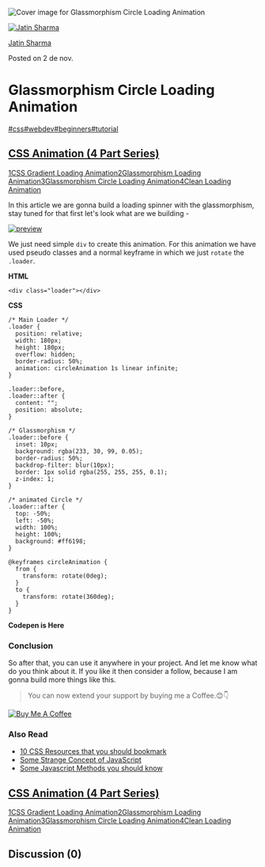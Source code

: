 ![Cover image for Glassmorphism Circle Loading Animation](https://res.cloudinary.com/practicaldev/image/fetch/s--aC_Kfjx6--/c_imagga_scale,f_auto,fl_progressive,h_420,q_auto,w_1000/https://dev-to-uploads.s3.amazonaws.com/uploads/articles/4chr7ci7wtjbn5z7licp.png)

[![Jatin Sharma](https://res.cloudinary.com/practicaldev/image/fetch/s--6HN7dTzY--/c_fill,f_auto,fl_progressive,h_50,q_auto,w_50/https://dev-to-uploads.s3.amazonaws.com/uploads/user/profile_image/495014/14a7b692-e1b9-4db5-a6fd-be595b7a856b.png)](https://dev.to/j471n)

[Jatin Sharma](https://dev.to/j471n)

Posted on 2 de nov.

# Glassmorphism Circle Loading Animation

[#css](https://dev.to/t/css)[#webdev](https://dev.to/t/webdev)[#beginners](https://dev.to/t/beginners)[#tutorial](https://dev.to/t/tutorial)

## [CSS Animation (4 Part Series)](https://dev.to/j471n/series/15128)

[1CSS Gradient Loading Animation](https://dev.to/j471n/css-gradient-loading-animation-2695)[2Glassmorphism Loading Animation](https://dev.to/j471n/glassmorphism-loading-animation-4n2m)[3Glassmorphism Circle Loading Animation](https://dev.to/j471n/glassmorphism-circle-loading-animation-1cda)[4Clean Loading Animation](https://dev.to/j471n/clean-loading-animation-4cl9)

In this article we are gonna build a loading spinner with the glassmorphism, stay tuned for that first let's look what are we building -

[![preview](https://res.cloudinary.com/practicaldev/image/fetch/s--71ZpZNmo--/c_limit%2Cf_auto%2Cfl_progressive%2Cq_66%2Cw_880/https://i.imgur.com/xPPG8l8.gif)](https://res.cloudinary.com/practicaldev/image/fetch/s--71ZpZNmo--/c_limit%2Cf_auto%2Cfl_progressive%2Cq_66%2Cw_880/https://i.imgur.com/xPPG8l8.gif)

We just need simple `div` to create this animation. For this animation we have used pseudo classes and a normal keyframe in which we just `rotate` the `.loader`.

**HTML**

```
<div class="loader"></div>
```



**CSS**

```
/* Main Loader */
.loader {
  position: relative;
  width: 180px;
  height: 180px;
  overflow: hidden;
  border-radius: 50%;
  animation: circleAnimation 1s linear infinite;
}

.loader::before,
.loader::after {
  content: "";
  position: absolute;
}

/* Glassmorphism */
.loader::before {
  inset: 10px;
  background: rgba(233, 30, 99, 0.05);
  border-radius: 50%;
  backdrop-filter: blur(10px);
  border: 1px solid rgba(255, 255, 255, 0.1);
  z-index: 1;
}

/* animated Circle */
.loader::after {
  top: -50%;
  left: -50%;
  width: 100%;
  height: 100%;
  background: #ff6198;
}

@keyframes circleAnimation {
  from {
    transform: rotate(0deg);
  }
  to {
    transform: rotate(360deg);
  }
}
```



**Codepen is Here**



### Conclusion

So after that, you can use it anywhere in your project. And let me know what do you think about it. If you like it then consider a follow, because I am gonna build more things like this.

> You can now extend your support by buying me a Coffee.😊👇

[![Buy Me A Coffee](https://res.cloudinary.com/practicaldev/image/fetch/s--wLCD6792--/c_limit%2Cf_auto%2Cfl_progressive%2Cq_66%2Cw_880/https://cdn.buymeacoffee.com/uploads/project_updates/2021/05/918bc0ffae9a1865553d54bc11e65c4b.gif)](https://www.buymeacoffee.com/j471n)

### Also Read

- [10 CSS Resources that you should bookmark](https://dev.to/j471n/10-css-resources-that-you-should-bookmark-46l6)
- [Some Strange Concept of JavaScript](https://dev.to/j471n/some-strange-concept-of-javascript-4icc)
- [Some Javascript Methods you should know](https://dev.to/j471n/some-javascript-methods-you-should-know-i15)

## [CSS Animation (4 Part Series)](https://dev.to/j471n/series/15128)

[1CSS Gradient Loading Animation](https://dev.to/j471n/css-gradient-loading-animation-2695)[2Glassmorphism Loading Animation](https://dev.to/j471n/glassmorphism-loading-animation-4n2m)[3Glassmorphism Circle Loading Animation](https://dev.to/j471n/glassmorphism-circle-loading-animation-1cda)[4Clean Loading Animation](https://dev.to/j471n/clean-loading-animation-4cl9)

## Discussion (0)
